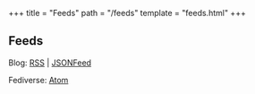 +++
title = "Feeds"
path = "/feeds"
template = "feeds.html"
+++

## Feeds

Blog: [RSS](https://lucdev.net/rss.xml) | [JSONFeed](https://lucdev.net/blog.json)

Fediverse: [Atom](https://fedi.lucdev.net/users/luc/feed)
